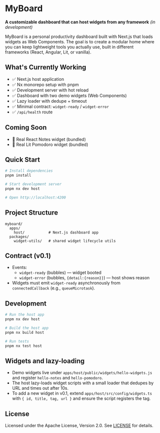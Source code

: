 # MyBoard

**A customizable dashboard that can host widgets from any framework** *(in development)*

MyBoard is a personal productivity dashboard built with Next.js that loads widgets as Web Components. The goal is to create a modular home where you can keep lightweight tools you actually use, built in different frameworks (React, Angular, Lit, or vanilla).

## What's Currently Working

- ✅ Next.js host application
- ✅ Nx monorepo setup with pnpm
- ✅ Development server with hot reload
- ✅ Dashboard with two demo widgets (Web Components)
- ✅ Lazy loader with dedupe + timeout
- ✅ Minimal contract: `widget-ready` / `widget-error`
- ✅ `/api/health` route

## Coming Soon

- 🔄 Real React Notes widget (bundled)
- 🔄 Real Lit Pomodoro widget (bundled)

## Quick Start

```bash
# Install dependencies
pnpm install

# Start development server
pnpm nx dev host

# Open http://localhost:4200
```

## Project Structure

```
myboard/
  apps/
    host/           # Next.js dashboard app
  packages/
    widget-utils/   # shared widget lifecycle utils
```

## Contract (v0.1)

- Events:
  - `widget-ready` (bubbles) — widget booted
  - `widget-error` (bubbles, `{detail:{reason}}`) — host shows reason
- Widgets must emit `widget-ready` asynchronously from `connectedCallback` (e.g., `queueMicrotask`).

## Development

```bash
# Run the host app
pnpm nx dev host

# Build the host app
pnpm nx build host

# Run tests
pnpm nx test host
```

## Widgets and lazy-loading

- Demo widgets live under `apps/host/public/widgets/hello-widgets.js` and register `hello-notes` and `hello-pomodoro`.
- The host lazy-loads widget scripts with a small loader that dedupes by URL and times out after 10s.
- To add a new widget in v0.1, extend `apps/host/src/config/widgets.ts` with `{ id, title, tag, url }` and ensure the script registers the tag.

## License

Licensed under the Apache License, Version 2.0. See [LICENSE](LICENSE) for details.

